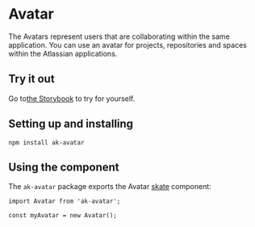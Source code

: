 # Avatar

The Avatars represent users that are collaborating within the same application. You can use an avatar for projects, repositories and spaces within the Atlassian applications.

## Try it out

Go to[the Storybook](https://aui-cdn.atlassian.com/atlaskit/stories/ak-avatar/2.3.1/) to try for yourself.

## Setting up and installing

```
npm install ak-avatar
```

## Using the component

The `ak-avatar` package exports the Avatar [skate](https://github.com/skatejs/skatejs) component:

```
import Avatar from 'ak-avatar';

const myAvatar = new Avatar();
```

